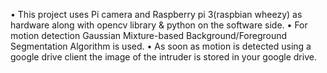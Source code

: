 •	This project uses Pi camera and Raspberry pi 3(raspbian wheezy) as hardware along with opencv library & python on the software side.
•	For motion detection Gaussian Mixture-based Background/Foreground Segmentation Algorithm is used.
•	As soon as motion is detected using a google drive client the image of the intruder is stored in your google drive.
